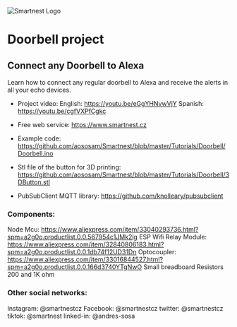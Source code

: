 ![Smartnest Logo](https://www.smartnest.cz/img/Logo-vector-login.png)
# Doorbell project

## Connect any Doorbell to Alexa

Learn how to connect any regular doorbell to Alexa and receive the alerts in all your echo devices.

- Project video:
English: https://youtu.be/eGgYHNvwVjY
Spanish: https://youtu.be/cgfVXPfCgkc

- Free web service:
https://www.smartnest.cz

- Example code:
https://github.com/aososam/Smartnest/blob/master/Tutorials/Doorbell/Doorbell.ino

- Stl file of the button for 3D printing:
https://github.com/aososam/Smartnest/blob/master/Tutorials/Doorbell/3DButton.stl

- PubSubClient MQTT library:
https://github.com/knolleary/pubsubclient



### Components:
Node Mcu: https://www.aliexpress.com/item/33040293736.html?spm=a2g0o.productlist.0.0.567954c1JMk2lg
ESP Wifi Relay Module: https://www.aliexpress.com/item/32840806183.html?spm=a2g0o.productlist.0.0.1db74f12UD31Dn
Optocoupler: https://www.aliexpress.com/item/33016844527.html?spm=a2g0o.productlist.0.0.166d3740YTgNwO
Small breadboard
Resistors 200  and 1K ohm


### Other social networks:
Instagram: @smartnestcz
Facebook: @smartnestcz
twitter: @smartnestcz
tiktok: @smartnest
linked-in: @andres-sosa

